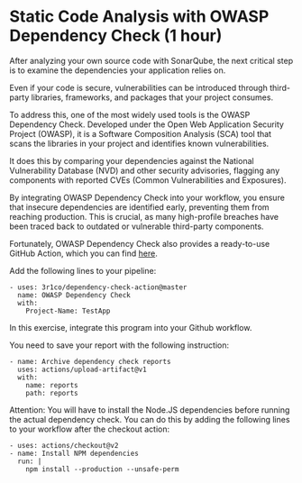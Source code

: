 # Static Code Analysis with OWASP Dependency Check (1 hour)

After analyzing your own source code with SonarQube, the next critical step is to examine the dependencies your application relies on. 

Even if your code is secure, vulnerabilities can be introduced through third-party libraries, frameworks, and packages that your project consumes.

To address this, one of the most widely used tools is the OWASP Dependency Check. Developed under the Open Web Application Security Project (OWASP), it is a Software Composition Analysis (SCA) tool that scans the libraries in your project and identifies known vulnerabilities. 

It does this by comparing your dependencies against the National Vulnerability Database (NVD) and other security advisories, flagging any components with reported CVEs (Common Vulnerabilities and Exposures).

By integrating OWASP Dependency Check into your workflow, you ensure that insecure dependencies are identified early, preventing them from reaching production. This is crucial, as many high-profile breaches have been traced back to outdated or vulnerable third-party components.

Fortunately, OWASP Dependency Check also provides a ready-to-use GitHub Action, which you can find [here](https://github.com/3r1co/dependency-check-action).

Add the following lines to your pipeline:

    - uses: 3r1co/dependency-check-action@master
      name: OWASP Dependency Check
      with:
        Project-Name: TestApp

In this exercise, integrate this program into your Github workflow.

You need to save your report with the following instruction:

    - name: Archive dependency check reports
      uses: actions/upload-artifact@v1
      with:
        name: reports
        path: reports

Attention: You will have to install the Node.JS dependencies before running the actual dependency check. You can do this by adding the following lines to your workflow after the checkout action:

    - uses: actions/checkout@v2
    - name: Install NPM dependencies
      run: |
        npm install --production --unsafe-perm
